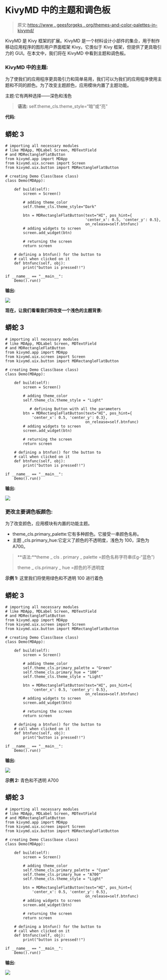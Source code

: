 # KivyMD 中的主题和调色板

> 原文:[https://www . geesforgeks . org/themes-and-color-palettes-in-kivymd/](https://www.geeksforgeeks.org/themes-and-color-palettes-in-kivymd/)

KivyMD 是 Kivy 框架的扩展。KivyMD 是一个材料设计小部件的集合，用于制作移动应用程序的图形用户界面框架 Kivy。它类似于 Kivy 框架，但提供了更具吸引力的 GUI。在本文中，我们将在 KivyMD 中看到主题和调色板。

### KivyMD 中的主题:

为了使我们的应用程序更具吸引力和简单易用，我们可以为我们的应用程序使用主题和不同的颜色。为了改变主题颜色，应用模块内置了主题功能。

主题:它有两种选择——深色和浅色

> **语法:** self.theme_cls.theme_style=“暗”或“亮”

**代码:**

## 蟒蛇 3

```
# importing all necessary modules
# like MDApp, MDLabel Screen, MDTextField
# and MDRectangleFlatButton
from kivymd.app import MDApp
from kivymd.uix.screen import Screen
from kivymd.uix.button import MDRectangleFlatButton

# creating Demo Class(base class)
class Demo(MDApp):

    def build(self):
        screen = Screen()

        # adding theme_color
        self.theme_cls.theme_style="Dark"

        btn = MDRectangleFlatButton(text="HI", pos_hint={
                                    'center_x': 0.5, 'center_y': 0.5},
                                    on_release=self.btnfunc)
        # adding widgets to screen
        screen.add_widget(btn)

        # returning the screen
        return screen

    # defining a btnfun() for the button to
    # call when clicked on it
    def btnfunc(self, obj):
        print("button is pressed!!")

if __name__ == "__main__":
    Demo().run()
```

**输出:**

![](img/0e3dee9a2c2665cb766adc4487670810.png)

**现在，让我们看看我们将改变一个浅色的主题背景:**

## 蟒蛇 3

```
# importing all necessary modules
# like MDApp, MDLabel Screen, MDTextField
# and MDRectangleFlatButton
from kivymd.app import MDApp
from kivymd.uix.screen import Screen
from kivymd.uix.button import MDRectangleFlatButton

# creating Demo Class(base class)
class Demo(MDApp):

    def build(self):
        screen = Screen()

        # adding theme_color
        self.theme_cls.theme_style = "Light"

           # defining Button with all the parameters
        btn = MDRectangleFlatButton(text="HI", pos_hint={
            'center_x': 0.5, 'center_y': 0.3},
                                    on_release=self.btnfunc)
        # adding widgets to screen
        screen.add_widget(btn)

        # returning the screen
        return screen

    # defining a btnfun() for the button to
    # call when clicked on it
    def btnfunc(self, obj):
        print("button is pressed!!")

if __name__ == "__main__":
    Demo().run()
```

**输出:**

![](img/e54b02b5390fc625b50fcda4c37ba710.png)

### 更改主要调色板颜色:

为了改变颜色，应用模块有内置的功能主题。

*   theme_cls.primary_palette:它有多种颜色。它接受一串颜色名称。
*   主题 _cls.primary_hue:它定义了颜色的不透明度，浅色为 100，深色为 A700。

> **语法:**theme _ cls . primary _ palette =颜色名称字符串(Eg-“蓝色”)
> 
> theme _ cls.primary _ hue =颜色的不透明度

**示例 1:** 这里我们将使用绿色和不透明 100 进行着色

## 蟒蛇 3

```
# importing all necessary modules
# like MDApp, MDLabel Screen, MDTextField
# and MDRectangleFlatButton
from kivymd.app import MDApp
from kivymd.uix.screen import Screen
from kivymd.uix.button import MDRectangleFlatButton

# creating Demo Class(base class)
class Demo(MDApp):

    def build(self):
        screen = Screen()

        # adding theme_color
        self.theme_cls.primary_palette = "Green"
        self.theme_cls.primary_hue = "100"
        self.theme_cls.theme_style = "Light"

        btn = MDRectangleFlatButton(text="HI", pos_hint={
            'center_x': 0.5, 'center_y': 0.5},
                                    on_release=self.btnfunc)
        # adding widgets to screen
        screen.add_widget(btn)

        # returning the screen
        return screen

    # defining a btnfun() for the button to
    # call when clicked on it
    def btnfunc(self, obj):
        print("button is pressed!!")

if __name__ == "__main__":
    Demo().run()
```

**输出:**

![](img/69fbacd6e768b5f3c47a55cc39d64767.png)

**示例 2:** 青色和不透明 A700

## 蟒蛇 3

```
# importing all necessary modules
# like MDApp, MDLabel Screen, MDTextField
# and MDRectangleFlatButton
from kivymd.app import MDApp
from kivymd.uix.screen import Screen
from kivymd.uix.button import MDRectangleFlatButton

# creating Demo Class(base class)
class Demo(MDApp):

    def build(self):
        screen = Screen()

        # adding theme_color
        self.theme_cls.primary_palette = "Cyan"
        self.theme_cls.primary_hue = "A700"
        self.theme_cls.theme_style = "Light"

        btn = MDRectangleFlatButton(text="HI", pos_hint={
            'center_x': 0.5, 'center_y': 0.5},
                                    on_release=self.btnfunc)
        # adding widgets to screen
        screen.add_widget(btn)

        # returning the screen
        return screen

    # defining a btnfun() for the button to
    # call when clicked on it
    def btnfunc(self, obj):
        print("button is pressed!!")

if __name__ == "__main__":
    Demo().run()
```

**输出:**

![](img/871cef25789dd3cf1f6411d5bcaffd6f.png)